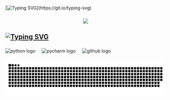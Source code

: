 [![Typing SVG](https://readme-typing-svg.demolab.com?font=Dancing+Script&size=35&pause=1200&color=5B8BFFFF&width=500&height=60&lines=Hi+%F0%9F%91%8B!+My+name+is+Viktor+Stanimirov.;I'm+learning+Python+in+SoftUni.)](https://git.io/typing-svg)


###
<div align="center">
<img src="https://cdn.filestackcontent.com/efbSR18hT5uRKuo0zoMA" align="center" style="width: 50%" />
</div>  


### 
 ##  <a href="https://git.io/typing-svg"><img src="https://readme-typing-svg.demolab.com?font=Dancing+Script&size=35&pause=1200&color=5B8BFFFF&width=500&height=60&lines=Languages+%E2%80%8B%E2%80%8Band+tools+I+learn+and+use!" alt="Typing SVG"/></a>

###                                                                                                                                                                                               
<div align="left">
<img src="https://cdn.jsdelivr.net/gh/devicons/devicon/icons/python/python-original.svg" height="30" alt="python logo"  />
<img width="12" />
<img src="https://cdn.jsdelivr.net/gh/devicons/devicon/icons/pycharm/pycharm-original.svg" height="30" alt="pycharm logo"  />
<img width="12" />
<img src="https://skillicons.dev/icons?i=github" height="30" alt="github logo"  />



 
</div>

###

<div align="left">
</div>


<div align="center">
  <img  src="https://github.com/1999AZZAR/1999AZZAR/blob/main/resources/img/grid-snake.svg"
       alt="snake" /></a>
</div>

